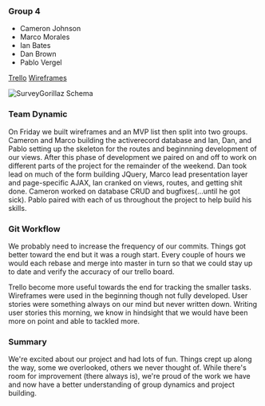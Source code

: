 ### Group 4

* Cameron Johnson  
* Marco Morales  
* Ian Bates  
* Dan Brown  
* Pablo Vergel  


[Trello](https://trello.com/b/N5av36Nx/surveygorilla)
[Wireframes](https://gomockingbird.com/mockingbird/#l1re9il)

![SurveyGorillaz Schema](http://i.minus.com/inaPRJCSGMIYa.png)


### Team Dynamic

On Friday we built wireframes and an MVP list then split into two groups. Cameron and Marco building the activerecord database and Ian, Dan, and Pablo setting up the skeleton for the routes and beginnning development of our views. After this phase of development we paired on and off to work on different parts of the project for the remainder of the weekend. Dan took lead on much of the form building JQuery, Marco lead presentation layer and page-specific AJAX, Ian cranked on views, routes, and getting shit done. Cameron worked on database CRUD and bugfixes(...until he got sick). Pablo paired with each of us throughout the project to help build his skills.


### Git Workflow

We probably need to increase the frequency of our commits. Things got better toward the end but it was a rough start. Every couple of hours we would each rebase and merge into master in turn so that we could stay up to date and verify the accuracy of our trello board.

Trello become more useful towards the end for tracking the smaller tasks. Wireframes were used in the beginning though not fully developed. User stories were something always on our mind but never written down. Writing user stories this morning, we know in hindsight that we would have been more on point and able to tackled more.

### Summary

We're excited about our project and had lots of fun. Things crept up along the way, some we overlooked, others we never thought of. While there's room for improvement (there always is), we're proud of the work we have and now have a better understanding of group dynamics and project building.

